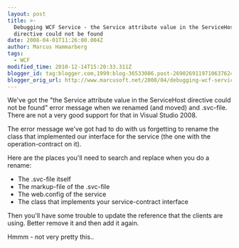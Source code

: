 ```yaml
---
layout: post
title: >-
  Debugging WCF Service - the Service attribute value in the ServiceHost
  directive could not be found
date: 2008-04-01T11:26:00.004Z
author: Marcus Hammarberg
tags:
  - WCF
modified_time: 2010-12-14T15:20:33.311Z
blogger_id: tag:blogger.com,1999:blog-36533086.post-2690269119710637624
blogger_orig_url: http://www.marcusoft.net/2008/04/debugging-wcf-service-service-attribute.html
---
```


We've got the "the Service attribute value in the <span
id="SPELLING_ERROR_0" class="blsp-spelling-error">ServiceHost
directive could not be found" error message when we renamed (and moved)
and .svc-file. There are not a very good
support for that in Visual Studio 2008.

The error message we've got had to do with us forgetting to rename the
class that implemented our interface for the service (the
one with the operation-contract on it).

Here are the places you'll need to search and replace when you
do a rename:

- The .svc-file itself
- The markup-file of the .svc-file
- The web.config of the service
- The class that implements your service-contract interface

Then you'll have some trouble to update the reference that the clients
are using. Better remove it and then add it again.

Hmmm -
not very pretty this..
